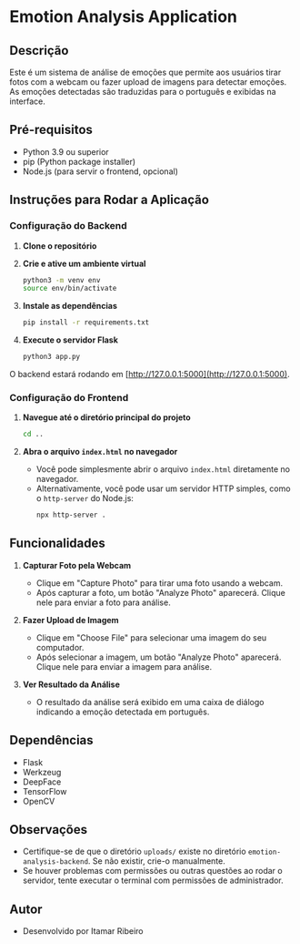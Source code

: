 # Emotion Analysis Application

## Descrição
Este é um sistema de análise de emoções que permite aos usuários tirar fotos com a webcam ou fazer upload de imagens para detectar emoções. As emoções detectadas são traduzidas para o português e exibidas na interface.


## Pré-requisitos

- Python 3.9 ou superior
- pip (Python package installer)
- Node.js (para servir o frontend, opcional)

## Instruções para Rodar a Aplicação

### Configuração do Backend

1. **Clone o repositório**

2. **Crie e ative um ambiente virtual**
    ```bash
    python3 -m venv env
    source env/bin/activate
    ```

3. **Instale as dependências**
    ```bash
    pip install -r requirements.txt
    ```

4. **Execute o servidor Flask**
    ```bash
    python3 app.py
    ```

O backend estará rodando em [http://127.0.0.1:5000](http://127.0.0.1:5000).

### Configuração do Frontend

1. **Navegue até o diretório principal do projeto**
    ```bash
    cd ..
    ```

2. **Abra o arquivo `index.html` no navegador**
    - Você pode simplesmente abrir o arquivo `index.html` diretamente no navegador.
    - Alternativamente, você pode usar um servidor HTTP simples, como o `http-server` do Node.js:
      ```bash
      npx http-server .
      ```

## Funcionalidades

1. **Capturar Foto pela Webcam**
    - Clique em "Capture Photo" para tirar uma foto usando a webcam.
    - Após capturar a foto, um botão "Analyze Photo" aparecerá. Clique nele para enviar a foto para análise.

2. **Fazer Upload de Imagem**
    - Clique em "Choose File" para selecionar uma imagem do seu computador.
    - Após selecionar a imagem, um botão "Analyze Photo" aparecerá. Clique nele para enviar a imagem para análise.

3. **Ver Resultado da Análise**
    - O resultado da análise será exibido em uma caixa de diálogo indicando a emoção detectada em português.

## Dependências

- Flask
- Werkzeug
- DeepFace
- TensorFlow
- OpenCV

## Observações

- Certifique-se de que o diretório `uploads/` existe no diretório `emotion-analysis-backend`. Se não existir, crie-o manualmente.
- Se houver problemas com permissões ou outras questões ao rodar o servidor, tente executar o terminal com permissões de administrador.

## Autor

- Desenvolvido por Itamar Ribeiro



